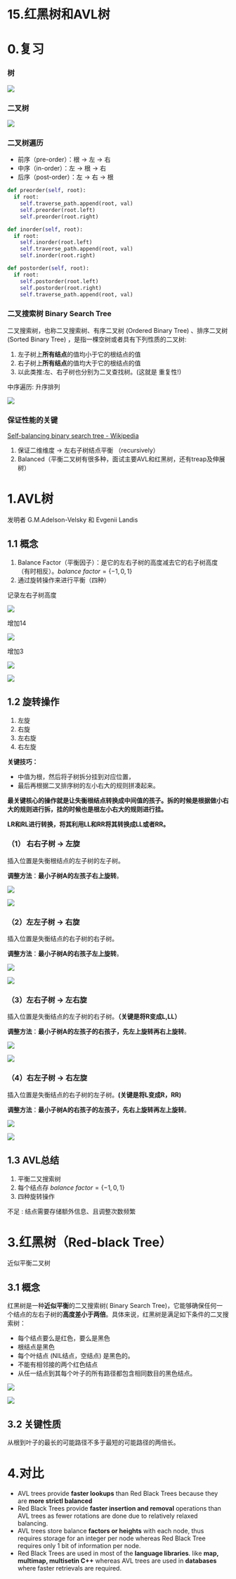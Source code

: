 # 15.红黑树和AVL树

# 0.复习

### 树

![](image/image_-90MARaTbP.png)

### 二叉树

![](image/image_Sp04HM85rB.png)

### 二叉树遍历

-   前序（pre-order）：根 → 左 → 右
-   中序（in-order）：左 → 根 → 右
-   后序（post-order）：左 → 右 → 根

```python
def preorder(self, root):
  if root:
    self.traverse_path.append(root, val)
    self.preorder(root.left)
    self.preorder(root.right)

```

```python
def inorder(self, root):
  if root:
    self.inorder(root.left)
    self.traverse_path.append(root, val)
    self.inorder(root.right)
```

```python
def postorder(self, root):
  if root:
    self.postorder(root.left)
    self.postorder(root.right)
    self.traverse_path.append(root, val)
```

### 二叉搜索树 Binary Search Tree

二叉搜索树，也称二又搜索树、有序二叉树 (Ordered Binary Tree) 、排序二叉树 (Sorted Binary Tree) ，是指一棵空树或者具有下列性质的二叉树:

1.  左子树上**所有结点**的值均小于它的根结点的值
2.  右子树上**所有结点**的值均大于它的根结点的值
3.  以此类推:左、右子树也分别为二叉查找树。(这就是 重复性!)

中序遍历: 升序排列

![](image/image_hK1PgvIUw3.png)

### 保证性能的关键

[Self-balancing binary search tree - Wikipedia](https://en.wikipedia.org/wiki/Self-balancing_binary_search_tree "Self-balancing binary search tree - Wikipedia")

1.  保证二维维度  → 左右子树结点平衡 （recursively）
2.  Balanced（平衡二叉树有很多种，面试主要AVL和红黑树，还有treap及伸展树）

# 1.AVL树

发明者 G.M.Adelson-Velsky 和 Evgenii Landis

## 1.1 概念

1.  Balance Factor（平衡因子）：是它的左右子树的高度减去它的右子树高度（有时相反）。$balance ~factor = \{-1, 0, 1\}$
2.  通过旋转操作来进行平衡（四种）

记录左右子树高度

![](image/image_MgJaxOCCah.png)

增加14

![](image/image_61T7l5ZI54.png)

增加3

![](image/image_MJ_Ql6BWR3.png)

![](image/image_-pecUh4j5C.png)

## 1.2 旋转操作

1.  左旋
2.  右旋
3.  左右旋
4.  右左旋

**关键技巧：**

-   中值为根，然后将子树拆分挂到对应位置，
-   最后再根据二叉排序树的左小右大的规则拼凑起来。

**最关键核心的操作就是****让失衡根结点转换成中间值的孩子****。拆的时候是根据做小右大的规则进行拆，挂的时候也是根左小右大的规则进行挂。**

**LR和RL进行转换，将其利用LL和RR将其转换成LL或者RR。**

### （1） 右右子树 → 左旋

插入位置是失衡根结点的左子树的左子树。

**调整方法**：**最小子树A的左孩子右上旋转**。

![](image/image_74XxbBLI4w.png)

![](image/image_p6TGayxHw6.png)

### （2）左左子树 → 右旋

插入位置是失衡结点的右子树的右子树。

**调整方法**：**最小子树A的右孩子左上旋转**。

![](image/image_zgjjU8k8IU.png)

![](image/image_PG7GiDa_2C.png)

### （3）左右子树 → 左右旋

插入位置是失衡结点的左子树的右子树。**（****关键是将R变成L,LL****）**

**调整方法**：**最小子树A的左孩子的右孩子，先左上旋转再右上旋转**。

![](image/image_jQXsWbdQrT.png)

![](image/image_SBxnW3DHYk.png)

### （4）右左子树 → 右左旋

插入位置是失衡结点的右子树的左子树。**(****关键是将L变成R，RR****)**

**调整方法**：**最小子树A的右孩子的左孩子，先****右上****旋转再左上旋转**。

![](image/image_hMG7eNnwM_.png)

![](image/image_1Pa6DcCBaQ.png)

## 1.3 AVL总结

1.  平衡二又搜索树
2.  每个结点存 $balance ~factor =\{-1,0,1\}$
3.  四种旋转操作

不足 :  结点需要存储额外信息、且调整次数频繁

# 3.红黑树（Red-black Tree）

近似平衡二叉树

## 3.1 概念

红黑树是一种**近似平衡**的二又搜索树( Binary Search Tree)，它能够确保任何一个结点的左右子树的**高度差小于两倍**。具体来说，红黑树是满足如下条件的二叉搜索树：

-   每个结点要么是红色，要么是黑色
-   根结点是黑色
-   每个叶结点 (NIL结点，空结点) 是黑色的。
-   不能有相邻接的两个红色结点
-   从任一结点到其每个叶子的所有路径都包含相同数目的黑色结点。

![](image/image_-Hw3McwOC1.png)

![](image/image_eH7d4SGa62.png)

## 3.2 关键性质

从根到叶子的最长的可能路径不多于最短的可能路径的两倍长。

# 4.对比

-   AVL trees provide **faster lookups** than Red Black Trees because they are **more strictl
    balanced**
-   Red Black Trees provide **faster insertion and removal** operations than AVL trees as
    fewer rotations are done due to relatively relaxed balancing.
-   AVL trees store balance **factors or heights** with each node, thus requires storage for
    an integer per node whereas Red Black Tree requires only 1 bit of information per
    node.
-   Red Black Trees are used in most of the **language libraries**. like **map, multimap, multisetin C++** whereas AVL trees are used in **databases** where faster retrievals are required.
